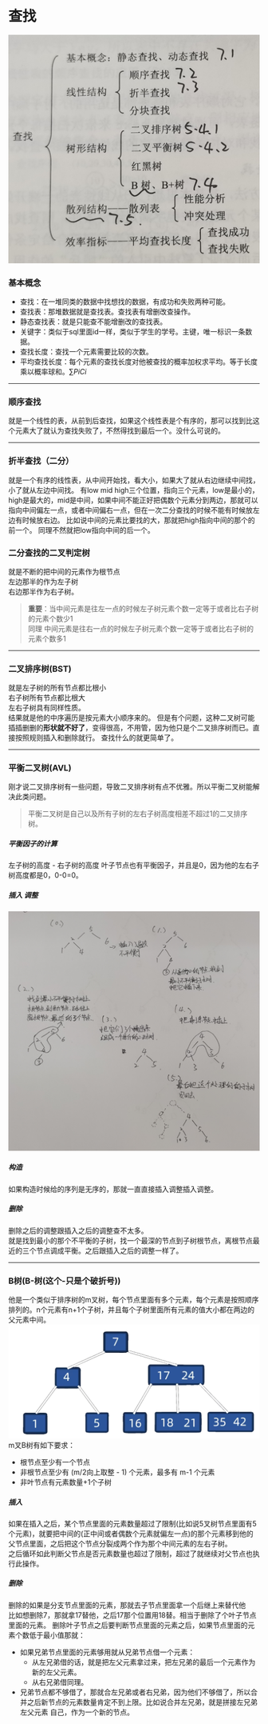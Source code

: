 # 查找
![第七章 大纲](IMG_20240909_135112_edit_107890148374682.jpg)
### 基本概念
- 查找：在一堆同类的数据中找想找的数据，有成功和失败两种可能。
- 查找表：那堆数据就是查找表。查找表有增删改查操作。
- 静态查找表：就是只能查不能增删改的查找表。
- 关键字：类似于sql里面id一样，类似于学生的学号。主键，唯一标识一条数据。
- 查找长度：查找一个元素需要比较的次数。
- 平均查找长度：每个元素的查找长度对他被查找的概率加权求平均。等于长度乘以概率球和。$\sum PiCi$

---
### 顺序查找
就是一个线性的表，从前到后查找，如果这个线性表是个有序的，那可以找到比这个元素大了就认为查找失败了，不然得找到最后一个。没什么可说的。

---
### 折半查找（二分）
就是一个有序的线性表，从中间开始找，看大小，如果大了就从右边继续中间找，小了就从左边中间找。
有low mid high三个位置，指向三个元素，low是最小的，high是最大的，mid是中间，如果中间不能正好把偶数个元素分到两边，那就可以指向中间偏左一点，或者中间偏右一点，但在一次二分查找的时候不能有时候放左边有时候放右边。
比如说中间的元素比要找的大，那就把high指向中间的那个的前一个。
同理不然就把low指向中间的后一个。

### 二分查找的二叉判定树
就是不断的把中间的元素作为根节点  
左边那半的作为左子树  
右边那半作为右子树。

> **重要**：当中间元素是往左一点的时候左子树元素个数一定等于或者比右子树的元素个数少1  
> 同理 中间元素是往右一点的时候左子树元素个数一定等于或者比右子树的元素个数多1  
---
### 二叉排序树(BST)
就是左子树的所有节点都比根小  
右子树所有节点都比根大  
左右子树具有同样性质。  
结果就是他的中序遍历是按元素大小顺序来的。
但是有个问题，这种二叉树可能插插删删的**形状就不好了**，变得很高，不用管，因为他只是个二叉排序树而已。直接按照规则插入和删除就行。
查找什么的就更简单了。

---
### 平衡二叉树(AVL)
刚才说二叉排序树有一些问题，导致二叉排序树有点不优雅。所以平衡二叉树能解决此类问题。  
> 平衡二叉树是自己以及所有子树的左右子树高度相差不超过1的二叉排序树。
##### 平衡因子的计算
左子树的高度 - 右子树的高度
叶子节点也有平衡因子，并且是0，因为他的左右子树高度都是0，0-0=0。
##### 插入 调整
![插入调整](IMG_20240909_132812_edit_106666624885806.jpg)
##### 构造
如果构造时候给的序列是无序的，那就一直直接插入调整插入调整。
##### 删除
删除之后的调整跟插入之后的调整查不太多。  
就是找到最小的那个不平衡的子树，找一个最深的节点到子树根节点，离根节点最近的三个节点调成平衡。之后跟插入之后的调整一样了。

---
### B树(B-树(这个-只是个破折号))
他是一个类似于排序树的m叉树，每个节点里面有多个元素，每个元素是按照顺序排列的。n个元素有n+1个子树，并且每个子树里面所有元素的值大小都在两边的父元素中间。
![B树](<图层 1.png>)
m叉B树有如下要求：
- 根节点至少有一个节点
- 非根节点至少有 (m/2向上取整 - 1) 个元素，最多有 m-1 个元素
- 非叶节点有元素数量+1个子树

##### 插入
如果在插入之后，某个节点里面的元素数量超过了限制(比如说5叉树节点里面有5个元素)，就要把中间的(正中间或者偶数个元素就偏左一点)的那个元素移到他的父节点里面，之后把这个节点分裂成两个作为那个中间元素的左右子树。  
之后循环如此判断父节点是否元素数量也超过了限制，超过了就继续对父节点也执行此操作。

##### 删除
删除的如果是分支节点里面的元素，那就去子节点里面拿一个后继上来替代他  
比如想删除7，那就拿17替他，之后17那个位置用18替。相当于删除了个叶子节点里面的元素。
删除叶子节点之后要判断节点里面的元素之后，如果节点里面的元素个数低于最小值那就：
- 如果兄弟节点里面的元素够用就从兄弟节点借一个元素：
  - 从左兄弟借的话，就是把左父元素拿过来，把左兄弟的最后一个元素作为新的左父元素。
  - 从右兄弟借同理。
- 兄弟节点都不够借了，那就合左兄弟或者右兄弟，因为他们不够借了，所以合并之后新节点的元素数量肯定不到上限。比如说合并左兄弟，就是拼接左兄弟 左父元素 自己，作为一个新的节点。
